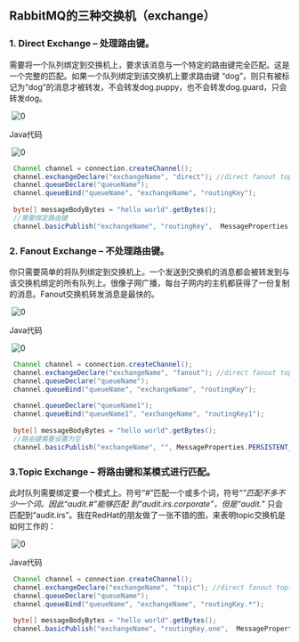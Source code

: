 ## RabbitMQ的三种交换机（exchange）



### 1. Direct Exchange – 处理路由键。

需要将一个队列绑定到交换机上，要求该消息与一个特定的路由键完全匹配。这是一个完整的匹配。如果一个队列绑定到该交换机上要求路由键 “dog”，则只有被标记为“dog”的消息才被转发，不会转发dog.puppy，也不会转发dog.guard，只会转发dog。

​    ![0](D:\学习\面试资料\java-interview\rabbitmq\images\1343) 

Java代码  

​    ![0](https://note.youdao.com/yws/public/resource/f04ff27f0e2268e4a1b0ffdd279c1947/xmlnote/6435B963C1D241BCB966351EBE36FA92/1339) 

~~~java
 Channel channel = connection.createChannel(); 
 channel.exchangeDeclare("exchangeName", "direct"); //direct fanout topic 
 channel.queueDeclare("queueName"); 
 channel.queueBind("queueName", "exchangeName", "routingKey"); 
  
 byte[] messageBodyBytes = "hello world".getBytes(); 
 //需要绑定路由键 
 channel.basicPublish("exchangeName", "routingKey",  MessageProperties.PERSISTENT_TEXT_PLAIN, messageBodyBytes); 
~~~





### 2. Fanout Exchange – 不处理路由键。

你只需要简单的将队列绑定到交换机上。一个发送到交换机的消息都会被转发到与该交换机绑定的所有队列上。很像子网广播，每台子网内的主机都获得了一份复制的消息。Fanout交换机转发消息是最快的。

​    ![0](D:\学习\面试资料\java-interview\rabbitmq\images\1341) 

Java代码  

​    ![0](https://note.youdao.com/yws/public/resource/f04ff27f0e2268e4a1b0ffdd279c1947/xmlnote/6435B963C1D241BCB966351EBE36FA92/1339) 

~~~java
 Channel channel = connection.createChannel(); 
 channel.exchangeDeclare("exchangeName", "fanout"); //direct fanout topic 
 channel.queueDeclare("queueName"); 
 channel.queueBind("queueName", "exchangeName", "routingKey"); 
  
 channel.queueDeclare("queueName1"); 
 channel.queueBind("queueName1", "exchangeName", "routingKey1"); 
  
 byte[] messageBodyBytes = "hello world".getBytes(); 
 //路由键需要设置为空 
 channel.basicPublish("exchangeName", "", MessageProperties.PERSISTENT_TEXT_PLAIN, messageBodyBytes); 
~~~



### 3.**Topic Exchange** – 将路由键和某模式进行匹配。

此时队列需要绑定要一个模式上。符号“#”匹配一个或多个词，符号“*”匹配不多不少一个词。因此“audit.#”能够匹配 到“audit.irs.corporate”，但是“audit.*” 只会匹配到“audit.irs”。我在RedHat的朋友做了一张不错的图，来表明topic交换机是如何工作的：

​    ![0](D:\学习\面试资料\java-interview\rabbitmq\images\1342) 

Java代码  

~~~java
 Channel channel = connection.createChannel(); 
 channel.exchangeDeclare("exchangeName", "topic"); //direct fanout topic 
 channel.queueDeclare("queueName"); 
 channel.queueBind("queueName", "exchangeName", "routingKey.*"); 
 
 byte[] messageBodyBytes = "hello world".getBytes(); 
 channel.basicPublish("exchangeName", "routingKey.one",  MessageProperties.PERSISTENT_TEXT_PLAIN, messageBodyBytes);  
~~~


